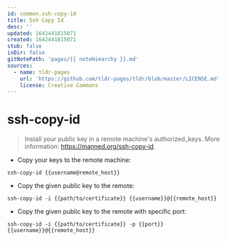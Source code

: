 ```yaml
---
id: common.ssh-copy-id
title: Ssh Copy Id
desc: ''
updated: 1642441815071
created: 1642441815071
stub: false
isDir: false
gitNotePath: 'pages/{{ noteHiearchy }}.md'
sources:
  - name: tldr-pages
    url: 'https://github.com/tldr-pages/tldr/blob/master/LICENSE.md'
    license: Creative Commons
---
```

# ssh-copy-id

> Install your public key in a remote machine's authorized_keys.
> More information: <https://manned.org/ssh-copy-id>.

- Copy your keys to the remote machine:

`ssh-copy-id {{username@remote_host}}`

- Copy the given public key to the remote:

`ssh-copy-id -i {{path/to/certificate}} {{username}}@{{remote_host}}`

- Copy the given public key to the remote with specific port:

`ssh-copy-id -i {{path/to/certificate}} -p {{port}} {{username}}@{{remote_host}}`

